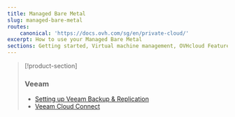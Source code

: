```yaml
---
title: Managed Bare Metal
slug: managed-bare-metal
routes:
    canonical: 'https://docs.ovh.com/sg/en/private-cloud/'
excerpt: How to use your Managed Bare Metal
sections: Getting started, Virtual machine management, OVHcloud Features, VMware vSphere features, OVHcloud services and options, Maintenance and monitoring
---
```


> [!product-section]
>
> ### Veeam
>
> - [Setting up Veeam Backup & Replication](https://docs.ovh.com/sg/en/storage/veeam-backup-replication/)
> - [Veeam Cloud Connect](https://docs.ovh.com/sg/en/storage/veeam-cloud-connect/)
>